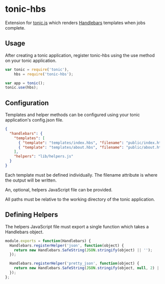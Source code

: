 tonic-hbs
===

Extension for [tonic.js](http://www.tonicjs.org) which renders [Handlebars](http://handlebarsjs.com) templates when jobs complete.

Usage
---

After creating a tonic application, register tonic-hbs using the use method on your tonic application.

```js
var tonic = require('tonic'),
    hbs = require('tonic-hbs');

var app = tonic();
tonic.use(hbs);

```

Configuration
---

Templates and helper methods can be configured using your tonic application's config.json file.

```json
{
  "handlebars": {
    "templates": [
      { "template": "templates/index.hbs", "filename": "public/index.html" },
      { "template": "templates/about.hbs", "filename": "public/about.html" }
    ],
    "helpers": "lib/helpers.js"
  }
}
```

Each template must be defined individually. The filename attribute is where the output will be written. 

An, optional, helpers JavaScript file can be provided.

All paths must be relative to the working directory of the tonic application.

Defining Helpers
---

The helpers JavaScript file must export a single function which takes a Handlebars object.

```js
module.exports = function(Handlebars) {
  Handlebars.registerHelper('json', function(object) {
    return new Handlebars.SafeString(JSON.stringify(object) || '');
  });

  Handlebars.registerHelper('pretty_json', function(object) {
    return new Handlebars.SafeString(JSON.stringify(object, null, 2) || '');
  });
};
```